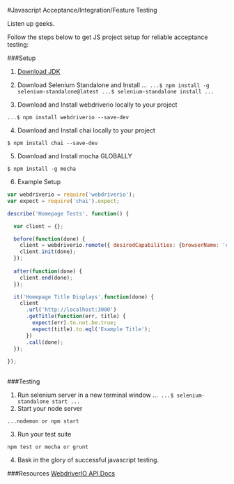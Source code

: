 #Javascript Acceptance/Integration/Feature Testing

Listen up geeks.

Follow the steps below to get JS project setup for reliable acceptance testing:

###Setup

1. [Download JDK](http://www.oracle.com/technetwork/java/javase/downloads/jdk8-downloads-2133151.html)

2. Download Selenium Standalone and Install
...```
...$ npm install -g selenium-standalone@latest
...$ selenium-standalone install
...```
3. Download and Install webdriverio locally to your project
```
...$ npm install webdriverio --save-dev
```
4. Download and Install chai locally to your project
```
$ npm install chai --save-dev
```
5. Download and Install mocha GLOBALLY 
```
$ npm install -g mocha 
```
6. Example Setup

```javascript
var webdriverio = require('webdriverio');
var expect = require('chai').expect;

describe('Homepage Tests', function() {

  var client = {};

  before(function(done) {
    client = webdriverio.remote({ desiredCapabilities: {browserName: 'chrome'}   });
    client.init(done);
  });
 
  after(function(done) {
    client.end(done);
  });

  it('Homepage Title Displays',function(done) {
    client
      .url('http://localhost:3000')
      .getTitle(function(err, title) {
        expect(err).to.not.be.true;
        expect(title).to.eql('Example Title');
      }) 
      .call(done);
  });
   
});
 
```

###Testing

1. Run selenium server in a new terminal window
...```
...$ selenium-standalone start
...```
2. Start your node server
```
...nodemon or npm start
```
3. Run your test suite
```
npm test or mocha or grunt
```
4. Bask in the glory of successful javascript testing.

###Resources
[WebdriverIO API Docs](webdriver.io/api.html)

